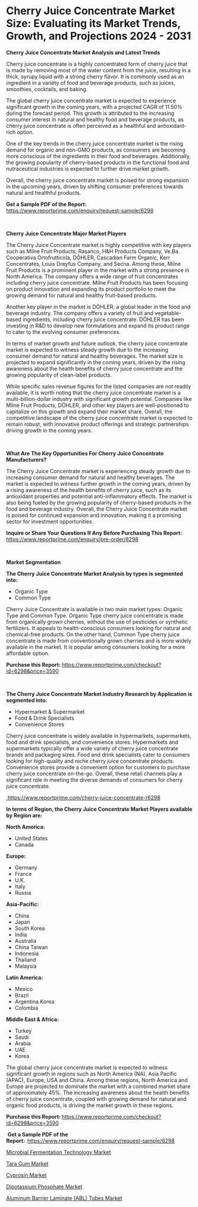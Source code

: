 <p><h1>Cherry Juice Concentrate Market Size: Evaluating its Market Trends, Growth, and Projections 2024 - 2031</h1></p><p><strong>Cherry Juice Concentrate Market Analysis and Latest Trends</strong></p>
<p><p>Cherry juice concentrate is a highly concentrated form of cherry juice that is made by removing most of the water content from the juice, resulting in a thick, syrupy liquid with a strong cherry flavor. It is commonly used as an ingredient in a variety of food and beverage products, such as juices, smoothies, cocktails, and baking.</p><p>The global cherry juice concentrate market is expected to experience significant growth in the coming years, with a projected CAGR of 11.50% during the forecast period. This growth is attributed to the increasing consumer interest in natural and healthy food and beverage products, as cherry juice concentrate is often perceived as a healthful and antioxidant-rich option.</p><p>One of the key trends in the cherry juice concentrate market is the rising demand for organic and non-GMO products, as consumers are becoming more conscious of the ingredients in their food and beverages. Additionally, the growing popularity of cherry-based products in the functional food and nutraceutical industries is expected to further drive market growth.</p><p>Overall, the cherry juice concentrate market is poised for strong expansion in the upcoming years, driven by shifting consumer preferences towards natural and healthful products.</p></p>
<p><strong>Get a Sample PDF of the Report:&nbsp;</strong> <a href="https://www.reportprime.com/enquiry/request-sample/6298">https://www.reportprime.com/enquiry/request-sample/6298</a></p>
<p>&nbsp;</p>
<p><strong>Cherry Juice Concentrate Major Market Players</strong></p>
<p><p>The Cherry Juice Concentrate market is highly competitive with key players such as Milne Fruit Products, Rasanco, H&H Products Company, Ve.Ba. Cooperativa Ortofrutticola, DÖHLER, Cascadian Farm Organic, Kerr Concentrates, Louis Dreyfus Company, and Secna. Among these, Milne Fruit Products is a prominent player in the market with a strong presence in North America. The company offers a wide range of fruit concentrates including cherry juice concentrate. Milne Fruit Products has been focusing on product innovation and expanding its product portfolio to meet the growing demand for natural and healthy fruit-based products.</p><p>Another key player in the market is DÖHLER, a global leader in the food and beverage industry. The company offers a variety of fruit and vegetable-based ingredients, including cherry juice concentrate. DÖHLER has been investing in R&D to develop new formulations and expand its product range to cater to the evolving consumer preferences.</p><p>In terms of market growth and future outlook, the cherry juice concentrate market is expected to witness steady growth due to the increasing consumer demand for natural and healthy beverages. The market size is projected to expand significantly in the coming years, driven by the rising awareness about the health benefits of cherry juice concentrate and the growing popularity of clean-label products.</p><p>While specific sales revenue figures for the listed companies are not readily available, it is worth noting that the cherry juice concentrate market is a multi-billion-dollar industry with significant growth potential. Companies like Milne Fruit Products, DÖHLER, and other key players are well-positioned to capitalize on this growth and expand their market share. Overall, the competitive landscape of the cherry juice concentrate market is expected to remain robust, with innovative product offerings and strategic partnerships driving growth in the coming years.</p></p>
<p>&nbsp;</p>
<p><strong>What Are The Key Opportunities For Cherry Juice Concentrate Manufacturers?</strong></p>
<p><p>The Cherry Juice Concentrate market is experiencing steady growth due to increasing consumer demand for natural and healthy beverages. The market is expected to witness further growth in the coming years, driven by a rising awareness of the health benefits of cherry juice, such as its antioxidant properties and potential anti-inflammatory effects. The market is also being fueled by the growing popularity of cherry-based products in the food and beverage industry. Overall, the Cherry Juice Concentrate market is poised for continued expansion and innovation, making it a promising sector for investment opportunities.</p></p>
<p><strong>Inquire or Share Your Questions If Any Before Purchasing This Report:</strong> <a href="https://www.reportprime.com/enquiry/pre-order/6298">https://www.reportprime.com/enquiry/pre-order/6298</a></p>
<p>&nbsp;</p>
<p><strong>Market Segmentation</strong></p>
<p><strong>The Cherry Juice Concentrate Market Analysis by types is segmented into:</strong></p>
<p><ul><li>Organic Type</li><li>Common Type</li></ul></p>
<p><p>Cherry Juice Concentrate is available in two main market types: Organic Type and Common Type. Organic Type cherry juice concentrate is made from organically grown cherries, without the use of pesticides or synthetic fertilizers. It appeals to health-conscious consumers looking for natural and chemical-free products. On the other hand, Common Type cherry juice concentrate is made from conventionally grown cherries and is more widely available in the market. It is popular among consumers looking for a more affordable option.</p></p>
<p><strong>Purchase this Report:&nbsp;</strong><a href="https://www.reportprime.com/checkout?id=6298&price=3590">https://www.reportprime.com/checkout?id=6298&price=3590</a></p>
<p>&nbsp;</p>
<p><strong>The Cherry Juice Concentrate Market Industry Research by Application is segmented into:</strong></p>
<p><ul><li>Hypermarket & Supermarket</li><li>Food & Drink Specialists</li><li>Convenience Stores</li></ul></p>
<p><p>Cherry juice concentrate is widely available in hypermarkets, supermarkets, food and drink specialists, and convenience stores. Hypermarkets and supermarkets typically offer a wide variety of cherry juice concentrate brands and packaging sizes. Food and drink specialists cater to consumers looking for high-quality and niche cherry juice concentrate products. Convenience stores provide a convenient option for customers to purchase cherry juice concentrate on-the-go. Overall, these retail channels play a significant role in meeting the diverse demands of consumers for cherry juice concentrate.</p></p>
<p><a href="https://www.reportprime.com/cherry-juice-concentrate-r6298">&nbsp;https://www.reportprime.com/cherry-juice-concentrate-r6298</a></p>
<p><strong>In terms of Region, the Cherry Juice Concentrate Market Players available by Region are:</strong></p>
<p>
    <p> <strong> North America: </strong>
        <ul>
            <li>United States</li>
            <li>Canada</li>
        </ul>
        </p> 
    <p> <strong> Europe: </strong>
        <ul>
            <li>Germany</li>
            <li>France</li>
            <li>U.K.</li>
            <li>Italy</li>
            <li>Russia</li>
        </ul>
        </p> 
    <p> <strong> Asia-Pacific: </strong>
        <ul>
            <li>China</li>
            <li>Japan</li>
            <li>South Korea</li>
            <li>India</li>
            <li>Australia</li>
            <li>China Taiwan</li>
            <li>Indonesia</li>
            <li>Thailand</li>
            <li>Malaysia</li>
        </ul>
        </p> 
    <p> <strong> Latin America: </strong>
        <ul>
            <li>Mexico</li>
            <li>Brazil</li>
            <li>Argentina Korea</li>
            <li>Colombia</li>
        </ul>
        </p> 
    <p> <strong> Middle East & Africa: </strong>
        <ul>
            <li>Turkey</li>
            <li>Saudi</li>
            <li>Arabia</li>
            <li>UAE</li>
            <li>Korea</li>
        </ul>
    </p>
    </p>
<p><p>The global cherry juice concentrate market is expected to witness significant growth in regions such as North America (NA), Asia Pacific (APAC), Europe, USA and China. Among these regions, North America and Europe are projected to dominate the market with a combined market share of approximately 45%. The increasing awareness about the health benefits of cherry juice concentrate, coupled with growing demand for natural and organic food products, is driving the market growth in these regions.</p></p>
<p><strong>Purchase this Report: </strong><a href="https://www.reportprime.com/checkout?id=6298&price=3590">https://www.reportprime.com/checkout?id=6298&price=3590</a></p>
<p>&nbsp;<strong>Get a Sample PDF of the Report:&nbsp;&nbsp;</strong><a href="https://www.reportprime.com/enquiry/request-sample/6298">https://www.reportprime.com/enquiry/request-sample/6298</a></p>
<p><strong></strong></p>
<p><p><a href="https://github.com/alexxisgm/Market-Research-Report-List-2/blob/main/microbial-fermentation-technology-market.md">Microbial Fermentation Technology Market</a></p><p><a href="https://github.com/sifatuddin25/Market-Research-Report-List-2/blob/main/tara-gum-market.md">Tara Gum Market</a></p><p><a href="https://github.com/wrwgzwbr35/Market-Research-Report-List-2/blob/main/cyprosin-market.md">Cyprosin Market</a></p><p><a href="https://github.com/mdhefjumiah/Market-Research-Report-List-2/blob/main/dipotassium-phosphate-market.md">Dipotassium Phosphate Market</a></p><p><a href="https://issuu.com/reportprime-2/docs/aluminum-barrier-laminate-abl-tubes_5fcfafc738c4d2">Aluminum Barrier Laminate (ABL) Tubes Market</a></p></p>